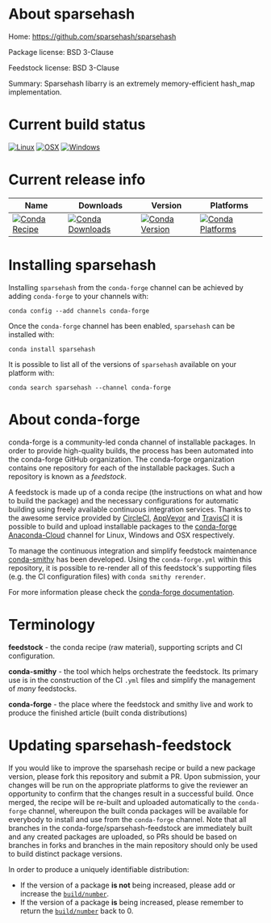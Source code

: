About sparsehash
================

Home: https://github.com/sparsehash/sparsehash

Package license: BSD 3-Clause

Feedstock license: BSD 3-Clause

Summary: Sparsehash libarry is an extremely memory-efficient hash_map implementation.



Current build status
====================

[![Linux](https://img.shields.io/circleci/project/github/conda-forge/sparsehash-feedstock/master.svg?label=Linux)](https://circleci.com/gh/conda-forge/sparsehash-feedstock)
[![OSX](https://img.shields.io/travis/conda-forge/sparsehash-feedstock/master.svg?label=macOS)](https://travis-ci.org/conda-forge/sparsehash-feedstock)
[![Windows](https://img.shields.io/appveyor/ci/conda-forge/sparsehash-feedstock/master.svg?label=Windows)](https://ci.appveyor.com/project/conda-forge/sparsehash-feedstock/branch/master)

Current release info
====================

| Name | Downloads | Version | Platforms |
| --- | --- | --- | --- |
| [![Conda Recipe](https://img.shields.io/badge/recipe-sparsehash-green.svg)](https://anaconda.org/conda-forge/sparsehash) | [![Conda Downloads](https://img.shields.io/conda/dn/conda-forge/sparsehash.svg)](https://anaconda.org/conda-forge/sparsehash) | [![Conda Version](https://img.shields.io/conda/vn/conda-forge/sparsehash.svg)](https://anaconda.org/conda-forge/sparsehash) | [![Conda Platforms](https://img.shields.io/conda/pn/conda-forge/sparsehash.svg)](https://anaconda.org/conda-forge/sparsehash) |

Installing sparsehash
=====================

Installing `sparsehash` from the `conda-forge` channel can be achieved by adding `conda-forge` to your channels with:

```
conda config --add channels conda-forge
```

Once the `conda-forge` channel has been enabled, `sparsehash` can be installed with:

```
conda install sparsehash
```

It is possible to list all of the versions of `sparsehash` available on your platform with:

```
conda search sparsehash --channel conda-forge
```


About conda-forge
=================

conda-forge is a community-led conda channel of installable packages.
In order to provide high-quality builds, the process has been automated into the
conda-forge GitHub organization. The conda-forge organization contains one repository
for each of the installable packages. Such a repository is known as a *feedstock*.

A feedstock is made up of a conda recipe (the instructions on what and how to build
the package) and the necessary configurations for automatic building using freely
available continuous integration services. Thanks to the awesome service provided by
[CircleCI](https://circleci.com/), [AppVeyor](https://www.appveyor.com/)
and [TravisCI](https://travis-ci.org/) it is possible to build and upload installable
packages to the [conda-forge](https://anaconda.org/conda-forge)
[Anaconda-Cloud](https://anaconda.org/) channel for Linux, Windows and OSX respectively.

To manage the continuous integration and simplify feedstock maintenance
[conda-smithy](https://github.com/conda-forge/conda-smithy) has been developed.
Using the ``conda-forge.yml`` within this repository, it is possible to re-render all of
this feedstock's supporting files (e.g. the CI configuration files) with ``conda smithy rerender``.

For more information please check the [conda-forge documentation](https://conda-forge.org/docs/).

Terminology
===========

**feedstock** - the conda recipe (raw material), supporting scripts and CI configuration.

**conda-smithy** - the tool which helps orchestrate the feedstock.
                   Its primary use is in the construction of the CI ``.yml`` files
                   and simplify the management of *many* feedstocks.

**conda-forge** - the place where the feedstock and smithy live and work to
                  produce the finished article (built conda distributions)


Updating sparsehash-feedstock
=============================

If you would like to improve the sparsehash recipe or build a new
package version, please fork this repository and submit a PR. Upon submission,
your changes will be run on the appropriate platforms to give the reviewer an
opportunity to confirm that the changes result in a successful build. Once
merged, the recipe will be re-built and uploaded automatically to the
`conda-forge` channel, whereupon the built conda packages will be available for
everybody to install and use from the `conda-forge` channel.
Note that all branches in the conda-forge/sparsehash-feedstock are
immediately built and any created packages are uploaded, so PRs should be based
on branches in forks and branches in the main repository should only be used to
build distinct package versions.

In order to produce a uniquely identifiable distribution:
 * If the version of a package **is not** being increased, please add or increase
   the [``build/number``](https://conda.io/docs/user-guide/tasks/build-packages/define-metadata.html#build-number-and-string).
 * If the version of a package **is** being increased, please remember to return
   the [``build/number``](https://conda.io/docs/user-guide/tasks/build-packages/define-metadata.html#build-number-and-string)
   back to 0.
